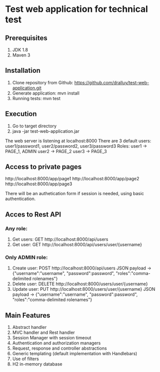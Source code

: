 # Test web application for technical test

## Prerequisites

1. JDK 1.8
2. Maven 3

## Installation

1. Clone repository from Github: https://github.com/dralluy/test-web-application.git
2. Generate application: mvn install
3. Running tests: mvn test

## Execution

1. Go to target directory
2. java -jar test-web-application.jar

The web server is listening at localhost:8000
There are 3 default users: user1/password1, user2/password2, user3/password3
Roles: user1 -> PAGE_1, ADMIN
	   user2 -> PAGE_2
	   user3 -> PAGE_3

## Access to private pages

http://localhost:8000/app/page1
http://localhost:8000/app/page2
http://localhost:8000/app/page3

There will be an authetication form if session is needed, using basic authentication.

## Acces to Rest API

### Any role:
1. Get users:    GET http://localhost:8000/api/users
2. Get user:     GET http://localhost:8000/api/users/user/{username}

### Only ADMIN role:
1. Create user:  POST http://localhost:8000/api/users  JSON payload -> {"username":"username", "password":password", "roles":"comma-delimited rolenames"}
2. Delete user:  DELETE http://localhost:8000/users/user/{username}
3. Update user:  PUT http://localhost:8000/users/user/{username} JSON payload -> {"username":"username", "password":password", "roles":"comma-delimited rolenames"}

## Main Features
1. Abstract handler
2. MVC handler and Rest handler
3. Session Manager with session timeout
4. Authentication and authorization managers
5. Request, response and controller abstractions
6. Generic templating (default implementation with Handlebars)
7. Use of filters
8. H2 in-memory database
